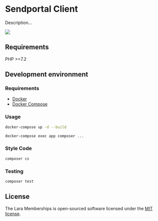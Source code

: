 # Sendportal Client

Description...

<p><img src="https://github.com/rockbuzz/sp-client/workflows/Main/badge.svg"/></p>

## Requirements

PHP >=7.2

## Development environment

### Requirements
* [Docker](https://docs.docker.com/get-docker/)
* [Docker Compose](https://docs.docker.com/compose/install/)

### Usage
```bash
docker-compose up -d --build
```

```bash
docker-compose exec app composer ...
```
### Style Code

``` bash
composer cs
```
### Testing

``` bash
composer test
```

## License

The Lara Memberships is open-sourced software licensed under the [MIT license](https://opensource.org/licenses/MIT).